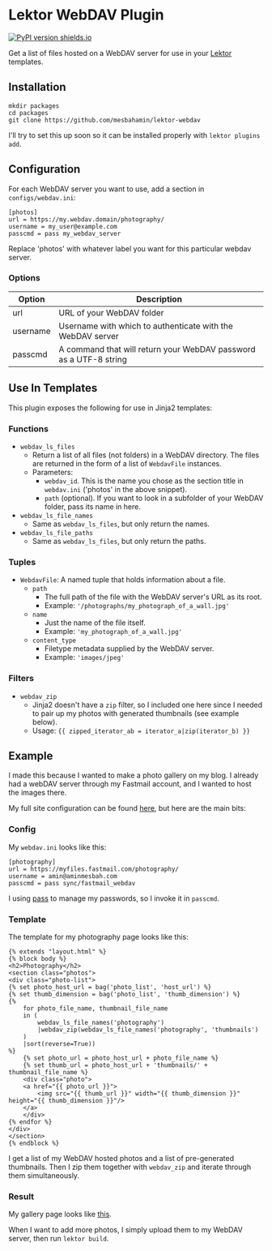 # Lektor WebDAV Plugin

[![PyPI version shields.io](https://img.shields.io/pypi/v/ansicolortags.svg)](https://pypi.python.org/pypi/ansicolortags/)

Get a list of files hosted on a WebDAV server for use in your
[Lektor](https://www.getlektor.com/) templates.


## Installation

```
mkdir packages
cd packages
git clone https://github.com/mesbahamin/lektor-webdav
```

I'll try to set this up soon so it can be installed properly with `lektor
plugins add`.


## Configuration

For each WebDAV server you want to use, add a section in `configs/webdav.ini`:

```
[photos]
url = https://my.webdav.domain/photography/
username = my_user@example.com
passcmd = pass my_webdav_server
```

Replace 'photos' with whatever label you want for this particular webdav server.


### Options

|Option   | Description
|---------|-------------------------------------------------------------------------
|url      | URL of your WebDAV folder
|username | Username with which to authenticate with the WebDAV server
|passcmd  | A command that will return your WebDAV password as a UTF-8 string


## Use In Templates

This plugin exposes the following for use in Jinja2 templates:


### Functions

- `webdav_ls_files`
    - Return a list of all files (not folders) in a WebDAV directory. The files
      are returned in the form of a list of `WebdavFile` instances.
    - Parameters:
        - `webdav_id`. This is the name you chose as the section title in
          `webdav.ini` ('photos' in the above snippet).
        - `path` (optional). If you want to look in a subfolder of your WebDAV
          folder, pass its name in here.
- `webdav_ls_file_names`
    - Same as `webdav_ls_files`, but only return the names.
- `webdav_ls_file_paths`
    - Same as `webdav_ls_files`, but only return the paths.


### Tuples

- `WebdavFile`: A named tuple that holds information about a file.
    - `path`
        - The full path of the file with the WebDAV server's URL as its root.
        - Example: `'/photographs/my_photograph_of_a_wall.jpg'`
    - `name`
        - Just the name of the file itself.
        - Example: `'my_photograph_of_a_wall.jpg'`
    - `content_type`
        - Filetype metadata supplied by the WebDAV server.
        - Example: `'images/jpeg'`


### Filters

- `webdav_zip`
    - Jinja2 doesn't have a `zip` filter, so I included one here since I needed
      to pair up my photos with generated thumbnails (see example below).
    - Usage: `{{ zipped_iterator_ab = iterator_a|zip(iterator_b) }}`


## Example

I made this because I wanted to make a photo gallery on my blog. I already had
a webDAV server through my Fastmail account, and I wanted to host the images
there.

My full site configuration can be found
[here](https://github.com/mesbahamin/amin.space), but here are the main bits:


### Config

My `webdav.ini` looks like this:

```
[photography]
url = https://myfiles.fastmail.com/photography/
username = amin@aminmesbah.com
passcmd = pass sync/fastmail_webdav
```

I using [pass](https://www.passwordstore.org/) to manage my passwords, so
I invoke it in `passcmd`.


### Template

The template for my photography page looks like this:

```
{% extends "layout.html" %}
{% block body %}
<h2>Photography</h2>
<section class="photos">
<div class="photo-list">
{% set photo_host_url = bag('photo_list', 'host_url') %}
{% set thumb_dimension = bag('photo_list', 'thumb_dimension') %}
{%
    for photo_file_name, thumbnail_file_name
    in (
        webdav_ls_file_names('photography')
        |webdav_zip(webdav_ls_file_names('photography', 'thumbnails')
    )
    |sort(reverse=True))
%}
    {% set photo_url = photo_host_url + photo_file_name %}
    {% set thumb_url = photo_host_url + 'thumbnails/' + thumbnail_file_name %}
    <div class="photo">
    <a href="{{ photo_url }}">
        <img src="{{ thumb_url }}" width="{{ thumb_dimension }}" height="{{ thumb_dimension }}"/>
    </a>
    </div>
{% endfor %}
</div>
</section>
{% endblock %}
```

I get a list of my WebDAV hosted photos and a list of pre-generated thumbnails.
Then I zip them together with `webdav_zip` and iterate through them
simultaneously.


### Result

My gallery page looks like [this](https://www.amin.space/photography/).

When I want to add more photos, I simply upload them to my WebDAV server, then
run `lektor build`.
